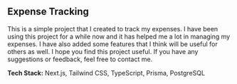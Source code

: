 ## Expense Tracking
This is a simple project that I created to track my expenses. I have been using this project for a while now and it has helped me a lot in managing my expenses. I have also added some features that I think will be useful for others as well. I hope you find this project useful. If you have any suggestions or feedback, feel free to contact me.

**Tech Stack:** Next.js, Tailwind CSS, TypeScript, Prisma, PostgreSQL